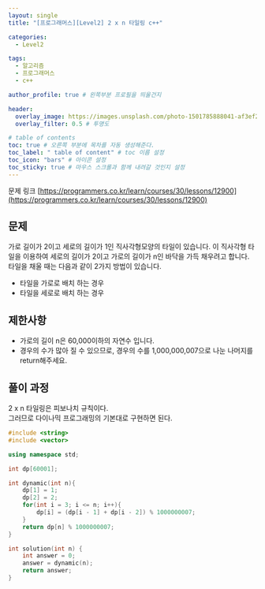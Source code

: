 ```yaml
---
layout: single
title: "[프로그래머스][Level2] 2 x n 타일링 c++"

categories:
  - Level2

tags:
  - 알고리즘
  - 프로그래머스
  - c++

author_profile: true # 왼쪽부분 프로필을 띄울건지

header:
  overlay_image: https://images.unsplash.com/photo-1501785888041-af3ef285b470?ixlib=rb-1.2.1&ixid=eyJhcHBfaWQiOjEyMDd9&auto=format&fit=crop&w=1350&q=80
  overlay_filter: 0.5 # 투명도

# table of contents
toc: true # 오른쪽 부분에 목차를 자동 생성해준다.
toc_label: " table of content" # toc 이름 설정
toc_icon: "bars" # 아이콘 설정
toc_sticky: true # 마우스 스크롤과 함께 내려갈 것인지 설정
---
```


문제 링크 [https://programmers.co.kr/learn/courses/30/lessons/12900](https://programmers.co.kr/learn/courses/30/lessons/12900)

## 문제

가로 길이가 2이고 세로의 길이가 1인 직사각형모양의 타일이 있습니다. 이 직사각형 타일을 이용하여 세로의 길이가 2이고 가로의 길이가 n인 바닥을 가득 채우려고 합니다. 타일을 채울 때는 다음과 같이 2가지 방법이 있습니다.

- 타일을 가로로 배치 하는 경우
- 타일을 세로로 배치 하는 경우

## 제한사항

- 가로의 길이 n은 60,000이하의 자연수 입니다.
- 경우의 수가 많아 질 수 있으므로, 경우의 수를 1,000,000,007으로 나눈 나머지를 return해주세요.

## 풀이 과정

2 x n 타일링은 피보나치 규칙이다.  
그러므로 다이나믹 프로그래밍의 기본대로 구현하면 된다.

```c++
#include <string>
#include <vector>

using namespace std;

int dp[60001];

int dynamic(int n){
    dp[1] = 1;
    dp[2] = 2;
    for(int i = 3; i <= n; i++){
        dp[i] = (dp[i - 1] + dp[i - 2]) % 1000000007;
    }
    return dp[n] % 1000000007;
}

int solution(int n) {
    int answer = 0;
    answer = dynamic(n);
    return answer;
}
```
